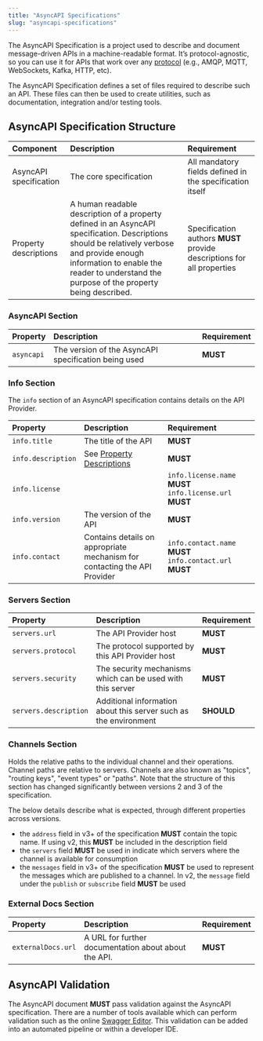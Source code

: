 ```yaml
---
title: "AsyncAPI Specifications"
slug: "asyncapi-specifications"
---
```


The AsyncAPI Specification is a project used to describe and document message-driven APIs in a machine-readable format. It’s protocol-agnostic, so you can use it for APIs that work over any [protocol](../api-development/Asynchronous%20APIs/04-Protocols.md) (e.g., AMQP, MQTT, WebSockets, Kafka, HTTP, etc).

The AsyncAPI Specification defines a set of files required to describe such an API. These files can then be used to create utilities, such as documentation, integration and/or testing tools.

## AsyncAPI Specification Structure

| Component | Description | Requirement |
|:---|:---|:---|
| AsyncAPI specification | The core specification | All mandatory fields defined in the specification itself |
| Property descriptions | A human readable description of a property defined in an AsyncAPI specification. Descriptions should be relatively verbose and provide enough information to enable the reader to understand the purpose of the property being described. | Specification authors **MUST** provide descriptions for all properties |

### AsyncAPI Section

|Property|Description|Requirement|
|:---|:---|:---|
|`asyncapi`| The version of the AsyncAPI specification being used | **MUST** |

### Info Section

The `info` section of an AsyncAPI specification contains details on the API Provider.

|Property|Description|Requirement|
|:---|:---|:---|
|`info.title`| The title of the API | **MUST** |
|`info.description`|See [Property Descriptions](#property-descriptions) | **MUST** |
|`info.license`| | `info.license.name` **MUST** `info.license.url` **MUST** |
|`info.version`| The version of the API | **MUST** |
|`info.contact`| Contains details on appropriate mechanism for contacting the API Provider | `info.contact.name` **MUST** `info.contact.url` **MUST** |

### Servers Section

|Property|Description|Requirement|
|:---|:---|:---|
|`servers.url`| The API Provider host | **MUST** |
|`servers.protocol`| The protocol supported by this API Provider host | **MUST** |
|`servers.security`| The security mechanisms which can be used with this server | **MUST** |
|`servers.description`| Additional information about this server such as the environment | **SHOULD** |

### Channels Section

Holds the relative paths to the individual channel and their operations. Channel paths are relative to servers. Channels are also known as "topics", "routing keys", "event types" or "paths". Note that the structure of this section has changed significantly between versions 2 and 3 of the specification.

The below details describe what is expected, through different properties across versions.

- the `address` field in v3+ of the specification **MUST** contain the topic name. If using v2, this **MUST** be included in the description field
- the `servers` field **MUST** be used in indicate which servers where the channel is available for consumption
- the `messages` field in v3+ of the specification **MUST** be used to represent the messages which are published to a channel. In v2, the `message` field under the `publish` or `subscribe` field **MUST** be used

### External Docs Section

|Property|Description|Requirement|
|:---|:---|:---|
|`externalDocs.url`| A URL for further documentation about about the API. | **MUST** |

## AsyncAPI Validation

The AsyncAPI document **MUST** pass validation against the AsyncAPI specification. There are a number of tools available which can perform validation such as the online [Swagger Editor](https://swagger.io/tools/swagger-editor). This validation can be added into an automated pipeline or within a developer IDE.
